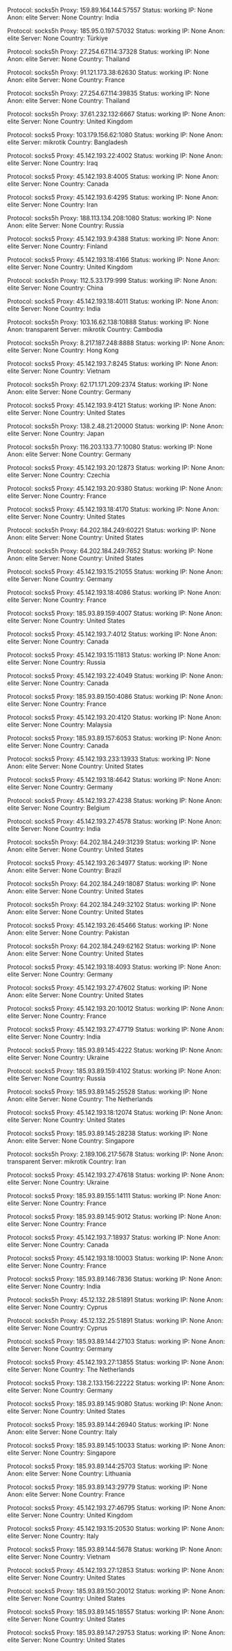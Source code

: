 Protocol: socks5h
Proxy: 159.89.164.144:57557
Status: working
IP: None
Anon: elite
Server: None
Country: India

Protocol: socks5h
Proxy: 185.95.0.197:57032
Status: working
IP: None
Anon: elite
Server: None
Country: Türkiye

Protocol: socks5h
Proxy: 27.254.67.114:37328
Status: working
IP: None
Anon: elite
Server: None
Country: Thailand

Protocol: socks5h
Proxy: 91.121.173.38:62630
Status: working
IP: None
Anon: elite
Server: None
Country: France

Protocol: socks5h
Proxy: 27.254.67.114:39835
Status: working
IP: None
Anon: elite
Server: None
Country: Thailand

Protocol: socks5h
Proxy: 37.61.232.132:6667
Status: working
IP: None
Anon: elite
Server: None
Country: United Kingdom

Protocol: socks5
Proxy: 103.179.156.62:1080
Status: working
IP: None
Anon: elite
Server: mikrotik
Country: Bangladesh

Protocol: socks5
Proxy: 45.142.193.22:4002
Status: working
IP: None
Anon: elite
Server: None
Country: Iraq

Protocol: socks5
Proxy: 45.142.193.8:4005
Status: working
IP: None
Anon: elite
Server: None
Country: Canada

Protocol: socks5
Proxy: 45.142.193.6:4295
Status: working
IP: None
Anon: elite
Server: None
Country: Iran

Protocol: socks5h
Proxy: 188.113.134.208:1080
Status: working
IP: None
Anon: elite
Server: None
Country: Russia

Protocol: socks5
Proxy: 45.142.193.9:4388
Status: working
IP: None
Anon: elite
Server: None
Country: Finland

Protocol: socks5
Proxy: 45.142.193.18:4166
Status: working
IP: None
Anon: elite
Server: None
Country: United Kingdom

Protocol: socks5h
Proxy: 112.5.33.179:999
Status: working
IP: None
Anon: elite
Server: None
Country: China

Protocol: socks5
Proxy: 45.142.193.18:4011
Status: working
IP: None
Anon: elite
Server: None
Country: India

Protocol: socks5h
Proxy: 103.16.62.138:10888
Status: working
IP: None
Anon: transparent
Server: mikrotik
Country: Cambodia

Protocol: socks5h
Proxy: 8.217.187.248:8888
Status: working
IP: None
Anon: elite
Server: None
Country: Hong Kong

Protocol: socks5
Proxy: 45.142.193.7:8245
Status: working
IP: None
Anon: elite
Server: None
Country: Vietnam

Protocol: socks5h
Proxy: 62.171.171.209:2374
Status: working
IP: None
Anon: elite
Server: None
Country: Germany

Protocol: socks5
Proxy: 45.142.193.9:4121
Status: working
IP: None
Anon: elite
Server: None
Country: United States

Protocol: socks5h
Proxy: 138.2.48.21:20000
Status: working
IP: None
Anon: elite
Server: None
Country: Japan

Protocol: socks5h
Proxy: 116.203.133.77:10080
Status: working
IP: None
Anon: elite
Server: None
Country: Germany

Protocol: socks5
Proxy: 45.142.193.20:12873
Status: working
IP: None
Anon: elite
Server: None
Country: Czechia

Protocol: socks5
Proxy: 45.142.193.20:9380
Status: working
IP: None
Anon: elite
Server: None
Country: France

Protocol: socks5
Proxy: 45.142.193.18:4170
Status: working
IP: None
Anon: elite
Server: None
Country: United States

Protocol: socks5h
Proxy: 64.202.184.249:60221
Status: working
IP: None
Anon: elite
Server: None
Country: United States

Protocol: socks5h
Proxy: 64.202.184.249:7652
Status: working
IP: None
Anon: elite
Server: None
Country: United States

Protocol: socks5
Proxy: 45.142.193.15:21055
Status: working
IP: None
Anon: elite
Server: None
Country: Germany

Protocol: socks5
Proxy: 45.142.193.18:4086
Status: working
IP: None
Anon: elite
Server: None
Country: France

Protocol: socks5
Proxy: 185.93.89.159:4007
Status: working
IP: None
Anon: elite
Server: None
Country: United States

Protocol: socks5
Proxy: 45.142.193.7:4012
Status: working
IP: None
Anon: elite
Server: None
Country: Canada

Protocol: socks5
Proxy: 45.142.193.15:11813
Status: working
IP: None
Anon: elite
Server: None
Country: Russia

Protocol: socks5
Proxy: 45.142.193.22:4049
Status: working
IP: None
Anon: elite
Server: None
Country: Canada

Protocol: socks5
Proxy: 185.93.89.150:4086
Status: working
IP: None
Anon: elite
Server: None
Country: France

Protocol: socks5
Proxy: 45.142.193.20:4120
Status: working
IP: None
Anon: elite
Server: None
Country: Malaysia

Protocol: socks5
Proxy: 185.93.89.157:6053
Status: working
IP: None
Anon: elite
Server: None
Country: Canada

Protocol: socks5
Proxy: 45.142.193.233:13933
Status: working
IP: None
Anon: elite
Server: None
Country: United States

Protocol: socks5
Proxy: 45.142.193.18:4642
Status: working
IP: None
Anon: elite
Server: None
Country: Germany

Protocol: socks5
Proxy: 45.142.193.27:4238
Status: working
IP: None
Anon: elite
Server: None
Country: Belgium

Protocol: socks5
Proxy: 45.142.193.27:4578
Status: working
IP: None
Anon: elite
Server: None
Country: India

Protocol: socks5h
Proxy: 64.202.184.249:31239
Status: working
IP: None
Anon: elite
Server: None
Country: United States

Protocol: socks5
Proxy: 45.142.193.26:34977
Status: working
IP: None
Anon: elite
Server: None
Country: Brazil

Protocol: socks5h
Proxy: 64.202.184.249:18087
Status: working
IP: None
Anon: elite
Server: None
Country: United States

Protocol: socks5h
Proxy: 64.202.184.249:32102
Status: working
IP: None
Anon: elite
Server: None
Country: United States

Protocol: socks5
Proxy: 45.142.193.26:45466
Status: working
IP: None
Anon: elite
Server: None
Country: Pakistan

Protocol: socks5h
Proxy: 64.202.184.249:62162
Status: working
IP: None
Anon: elite
Server: None
Country: United States

Protocol: socks5
Proxy: 45.142.193.18:4093
Status: working
IP: None
Anon: elite
Server: None
Country: Germany

Protocol: socks5
Proxy: 45.142.193.27:47602
Status: working
IP: None
Anon: elite
Server: None
Country: United States

Protocol: socks5
Proxy: 45.142.193.20:10012
Status: working
IP: None
Anon: elite
Server: None
Country: France

Protocol: socks5
Proxy: 45.142.193.27:47719
Status: working
IP: None
Anon: elite
Server: None
Country: India

Protocol: socks5
Proxy: 185.93.89.145:4222
Status: working
IP: None
Anon: elite
Server: None
Country: Ukraine

Protocol: socks5
Proxy: 185.93.89.159:4102
Status: working
IP: None
Anon: elite
Server: None
Country: Russia

Protocol: socks5
Proxy: 185.93.89.145:25528
Status: working
IP: None
Anon: elite
Server: None
Country: The Netherlands

Protocol: socks5
Proxy: 45.142.193.18:12074
Status: working
IP: None
Anon: elite
Server: None
Country: United States

Protocol: socks5
Proxy: 185.93.89.145:28238
Status: working
IP: None
Anon: elite
Server: None
Country: Singapore

Protocol: socks5h
Proxy: 2.189.106.217:5678
Status: working
IP: None
Anon: transparent
Server: mikrotik
Country: Iran

Protocol: socks5
Proxy: 45.142.193.27:47618
Status: working
IP: None
Anon: elite
Server: None
Country: Ukraine

Protocol: socks5
Proxy: 185.93.89.155:14111
Status: working
IP: None
Anon: elite
Server: None
Country: France

Protocol: socks5
Proxy: 185.93.89.145:9012
Status: working
IP: None
Anon: elite
Server: None
Country: France

Protocol: socks5
Proxy: 45.142.193.7:18937
Status: working
IP: None
Anon: elite
Server: None
Country: Canada

Protocol: socks5
Proxy: 45.142.193.18:10003
Status: working
IP: None
Anon: elite
Server: None
Country: France

Protocol: socks5
Proxy: 185.93.89.146:7836
Status: working
IP: None
Anon: elite
Server: None
Country: India

Protocol: socks5h
Proxy: 45.12.132.28:51891
Status: working
IP: None
Anon: elite
Server: None
Country: Cyprus

Protocol: socks5h
Proxy: 45.12.132.25:51891
Status: working
IP: None
Anon: elite
Server: None
Country: Cyprus

Protocol: socks5
Proxy: 185.93.89.144:27103
Status: working
IP: None
Anon: elite
Server: None
Country: Germany

Protocol: socks5
Proxy: 45.142.193.27:13855
Status: working
IP: None
Anon: elite
Server: None
Country: The Netherlands

Protocol: socks5
Proxy: 138.2.133.156:22222
Status: working
IP: None
Anon: elite
Server: None
Country: Germany

Protocol: socks5
Proxy: 185.93.89.145:9080
Status: working
IP: None
Anon: elite
Server: None
Country: United States

Protocol: socks5
Proxy: 185.93.89.144:26940
Status: working
IP: None
Anon: elite
Server: None
Country: Italy

Protocol: socks5
Proxy: 185.93.89.145:10033
Status: working
IP: None
Anon: elite
Server: None
Country: Singapore

Protocol: socks5
Proxy: 185.93.89.144:25703
Status: working
IP: None
Anon: elite
Server: None
Country: Lithuania

Protocol: socks5
Proxy: 185.93.89.143:29779
Status: working
IP: None
Anon: elite
Server: None
Country: France

Protocol: socks5
Proxy: 45.142.193.27:46795
Status: working
IP: None
Anon: elite
Server: None
Country: United Kingdom

Protocol: socks5
Proxy: 45.142.193.15:20530
Status: working
IP: None
Anon: elite
Server: None
Country: Italy

Protocol: socks5
Proxy: 185.93.89.144:5678
Status: working
IP: None
Anon: elite
Server: None
Country: Vietnam

Protocol: socks5
Proxy: 45.142.193.27:12853
Status: working
IP: None
Anon: elite
Server: None
Country: United States

Protocol: socks5
Proxy: 185.93.89.150:20012
Status: working
IP: None
Anon: elite
Server: None
Country: United States

Protocol: socks5
Proxy: 185.93.89.145:18557
Status: working
IP: None
Anon: elite
Server: None
Country: United States

Protocol: socks5
Proxy: 185.93.89.147:29753
Status: working
IP: None
Anon: elite
Server: None
Country: United States

